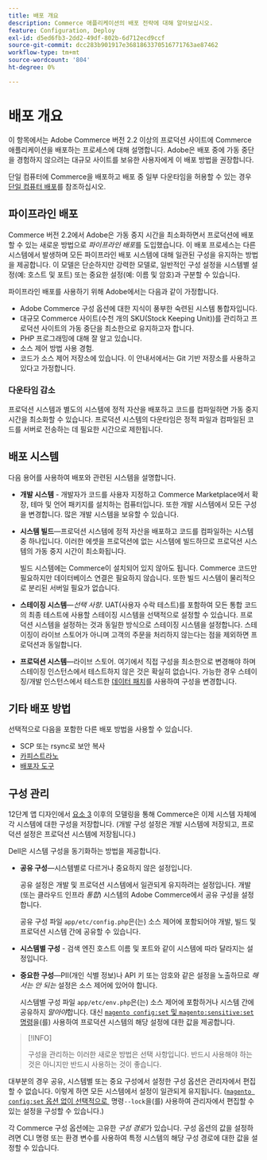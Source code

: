 ```yaml
---
title: 배포 개요
description: Commerce 애플리케이션의 배포 전략에 대해 알아보십시오.
feature: Configuration, Deploy
exl-id: d5ed6fb3-2dd2-49df-802b-6d712ecd9ccf
source-git-commit: dcc283b901917e3681863370516771763ae87462
workflow-type: tm+mt
source-wordcount: '804'
ht-degree: 0%

---
```


# 배포 개요

이 항목에서는 Adobe Commerce 버전 2.2 이상의 프로덕션 사이트에 Commerce 애플리케이션을 배포하는 프로세스에 대해 설명합니다. Adobe은 배포 중에 가동 중단을 경험하지 않으려는 대규모 사이트를 보유한 사용자에게 이 배포 방법을 권장합니다.

단일 컴퓨터에 Commerce을 배포하고 배포 중 일부 다운타임을 허용할 수 있는 경우 [단일 컴퓨터 배포](../deployment/single-machine.md)를 참조하십시오.

## 파이프라인 배포

Commerce 버전 2.2에서 Adobe은 가동 중지 시간을 최소화하면서 프로덕션에 배포할 수 있는 새로운 방법으로 _파이프라인 배포_&#x200B;를 도입했습니다. 이 배포 프로세스는 다른 시스템에서 발생하며 모든 파이프라인 배포 시스템에 대해 일관된 구성을 유지하는 방법을 제공합니다. 이 모델은 단순하지만 강력한 모델로, 일반적인 구성 설정을 시스템별 설정(예: 호스트 및 포트) 또는 중요한 설정(예: 이름 및 암호)과 구분할 수 있습니다.

파이프라인 배포를 사용하기 위해 Adobe에서는 다음과 같이 가정합니다.

- Adobe Commerce 구성 옵션에 대한 지식이 풍부한 숙련된 시스템 통합자입니다.
- 대규모 Commerce 사이트(수천 개의 SKU(Stock Keeping Unit))를 관리하고 프로덕션 사이트의 가동 중단을 최소한으로 유지하고자 합니다.
- PHP 프로그래밍에 대해 잘 알고 있습니다.
- 소스 제어 방법 사용 경험.
- 코드가 소스 제어 저장소에 있습니다. 이 안내서에서는 Git 기반 저장소를 사용하고 있다고 가정합니다.

### 다운타임 감소

프로덕션 시스템과 별도의 시스템에 정적 자산을 배포하고 코드를 컴파일하면 가동 중지 시간을 최소화할 수 있습니다. 프로덕션 시스템의 다운타임은 정적 파일과 컴파일된 코드를 서버로 전송하는 데 필요한 시간으로 제한됩니다.

## 배포 시스템

다음 용어를 사용하여 배포와 관련된 시스템을 설명합니다.

- **개발 시스템** - 개발자가 코드를 사용자 지정하고 Commerce Marketplace에서 확장, 테마 및 언어 패키지를 설치하는 컴퓨터입니다. 또한 개발 시스템에서 모든 구성을 변경합니다. 많은 개발 시스템을 보유할 수 있습니다.

- **시스템 빌드**—프로덕션 시스템에 정적 자산을 배포하고 코드를 컴파일하는 시스템 중 하나입니다. 이러한 에셋을 프로덕션에 없는 시스템에 빌드하므로 프로덕션 시스템의 가동 중지 시간이 최소화됩니다.

  빌드 시스템에는 Commerce이 설치되어 있지 않아도 됩니다. Commerce 코드만 필요하지만 데이터베이스 연결은 필요하지 않습니다. 또한 빌드 시스템이 물리적으로 분리된 서버일 필요가 없습니다.

- **스테이징 시스템**—_선택 사항_. UAT(사용자 수락 테스트)를 포함하여 모든 통합 코드의 최종 테스트에 사용할 스테이징 시스템을 선택적으로 설정할 수 있습니다. 프로덕션 시스템을 설정하는 것과 동일한 방식으로 스테이징 시스템을 설정합니다. 스테이징이 라이브 스토어가 아니며 고객의 주문을 처리하지 않는다는 점을 제외하면 프로덕션과 동일합니다.

- **프로덕션 시스템**—라이브 스토어. 여기에서 직접 구성을 최소한으로 변경해야 하며 스테이징 인스턴스에서 테스트하지 않은 것은 확실히 없습니다. 가능한 경우 스테이징/개발 인스턴스에서 테스트한 [데이터 패치](https://developer.adobe.com/commerce/php/development/components/declarative-schema/patches/)를 사용하여 구성을 변경합니다.

## 기타 배포 방법

선택적으로 다음을 포함한 다른 배포 방법을 사용할 수 있습니다.

- SCP 또는 rsync로 보안 복사
- [카피스트라노](https://capistranorb.com/documentation/overview/what-is-capistrano)
- [배포자 도구](https://deployer.org/)

## 구성 관리

12단계 앱 디자인에서 [요소 3](https://12factor.net/config) 이후의 모델링을 통해 Commerce은 이제 시스템 자체에 각 시스템에 대한 구성을 저장합니다. (개발 구성 설정은 개발 시스템에 저장되고, 프로덕션 설정은 프로덕션 시스템에 저장됩니다.)

Dell은 시스템 구성을 동기화하는 방법을 제공합니다.

- **공유 구성**—시스템별로 다르거나 중요하지 않은 설정입니다.

  공유 설정은 개발 및 프로덕션 시스템에서 일관되게 유지하려는 설정입니다. 개발(또는 클라우드 인프라 _통합_) 시스템의 Adobe Commerce에서 공유 구성을 설정합니다.

  공유 구성 파일 `app/etc/config.php`은(는) 소스 제어에 포함되어야 개발, 빌드 및 프로덕션 시스템 간에 공유할 수 있습니다.

- **시스템별 구성** - 검색 엔진 호스트 이름 및 포트와 같이 시스템에 따라 달라지는 설정입니다.

- **중요한 구성**—PII(개인 식별 정보)나 API 키 또는 암호와 같은 설정을 노출하므로 _해서는 안 되는_ 설정은 소스 제어에 있어야 합니다.

  시스템별 구성 파일 `app/etc/env.php`은(는) 소스 제어에 포함하거나 시스템 간에 공유하지 _말아야_&#x200B;합니다. 대신 [`magento config:set` 및 `magento:sensitive:set` 명령](../cli/set-configuration-values.md)을(를) 사용하여 프로덕션 시스템의 해당 설정에 대한 값을 제공합니다.

>[!INFO]
>
>구성을 관리하는 이러한 새로운 방법은 선택 사항입니다. 반드시 사용해야 하는 것은 아니지만 반드시 사용하는 것이 좋습니다.

대부분의 경우 공유, 시스템별 또는 중요 구성에서 설정한 구성 옵션은 관리자에서 편집할 수 없습니다. 이렇게 하면 모든 시스템에서 설정이 일관되게 유지됩니다. ([`magento config:set` 옵션 없이 선택적으로 &#x200B;](../cli/set-configuration-values.md) 명령`--lock`을(를) 사용하여 관리자에서 편집할 수 있는 설정을 구성할 수 있습니다.)

각 Commerce 구성 옵션에는 고유한 _구성 경로_&#x200B;가 있습니다. 구성 옵션의 값을 설정하려면 CLI 명령 또는 환경 변수를 사용하여 특정 시스템의 해당 구성 경로에 대한 값을 설정할 수 있습니다.
